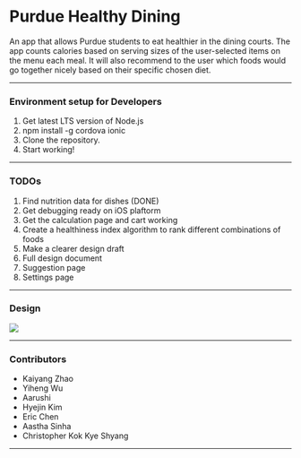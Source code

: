 # Purdue Healthy Dining

An app that allows Purdue students to eat healthier in the dining courts. The app counts calories based on serving sizes of the user-selected items on the menu each meal. It will also recommend to the user which foods would go together nicely based on their specific chosen diet.

---

### Environment setup for Developers
1. Get latest LTS version of Node.js
2. npm install -g cordova ionic
3. Clone the repository.
4. Start working!

---

### TODOs
1. Find nutrition data for dishes (DONE)
2. Get debugging ready on iOS plaftorm
3. Get the calculation page and cart working
4. Create a healthiness index algorithm to rank different combinations of foods
5. Make a clearer design draft
6. Full design document
7. Suggestion page
8. Settings page

---

### Design

<img src="https://github.com/magickaiyang/purdue-healthy-dining/blob/master/DesignFlowDraft.jpeg">

---

### Contributors

- Kaiyang Zhao 
- Yiheng Wu
- Aarushi
- Hyejin Kim 
- Eric Chen 
- Aastha Sinha
- Christopher Kok Kye Shyang 

---
